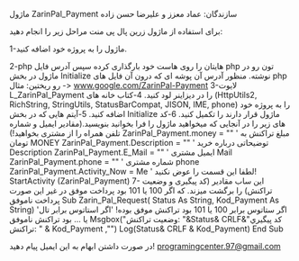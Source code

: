 ماژول ZarinPal_Payment 
سازندگان: عماد معزز و علیرضا حسن زاده


برای استفاده از ماژول زرین پال پی منت مراحل زیر را انجام دهید:

1-ماژول را به پروژه خود اضافه کنید.


2-php هایتان را روی هاست خود بارگذاری کرده سپس آدرس فایل php تون رو در ماژول در بخش Initialize نوشته. منظور آدرس آن پوشه ای که درون آن فایل های php رو ریختین: مثال -> www.google.com/ZarinPal-Payment
3-لایوت L_ZarinPal_Payment را در دیزاینر لود کنید.
4-کتاب خانه های  (HttpUtils2, RichString, StringUtils, StatusBarCompat, JISON, IME, phone) را به پروژه خود اضافه کنید.
5-آیتم هایی که در بخش Initialize ماژول قرار دارند را تکمیل کنید.
6-کد های زیر را در آنجایی که میخواهید ماژول را فرا بخوانید بنویسید.(مقادیر ایمیل و شماره تلفن همراه را از مشتری بخواهید!)
  ZarinPal_Payment.money = "" ' مبلغ تراکنش به تومان
  MONEY ZarinPal_Payment.Description = "" ' توضیحاتی درباره خرید
   Description ZarinPal_Payment.E_Mail = "" ' ایمیل مشتری
  Mail ZarinPal_Payment.phone = "" ' شماره مشتری
  phone ZarinPal_Payment.Activity_Now = Me ' لطفا این قسمت را عوض نکنید!
  StartActivity (ZarinPal_Payment)
7- این ساب مقادیر (کد پیگیری و وضعیت تراکنش) را برگشت میزند. که اگر 100 یا 101 بود پرداخت موفق در غیر این صورت پرداخت ناموفق
  Sub Zarin_Pal_Request( Status As String, Kod_Payment As String) 
    'اگر ستاتوس برابر 100 يا 101 بود تراکنش موفق بوده! 'اگر استاتوس برابر تال يا ... بود تراکنش ناموفق 
    Msgbox("وضعيت تراکنش: "&Status& CRLF&"کد پيگيري تراکنش: " & Kod_Payment ,"") Log(Status& CRLF & Kod_Payment)
  End Sub

در صورت داشتن ابهام به این ایمیل پیام دهید!
programingcenter.97@gmail.com

